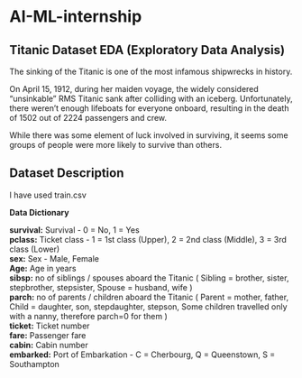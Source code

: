 # AI-ML-internship

## Titanic Dataset EDA (Exploratory Data Analysis)

The sinking of the Titanic is one of the most infamous shipwrecks in history.

On April 15, 1912, during her maiden voyage, the widely considered “unsinkable” RMS Titanic sank after colliding with an iceberg. Unfortunately, there weren’t enough lifeboats for everyone onboard, resulting in the death of 1502 out of 2224 passengers and crew.

While there was some element of luck involved in surviving, it seems some groups of people were more likely to survive than others.

## Dataset Description

I have used train.csv

**Data Dictionary**

**survival:** Survival -	0 = No, 1 = Yes </br>
**pclass:** Ticket class -	1 = 1st class (Upper), 2 = 2nd class (Middle), 3 = 3rd class (Lower)</br>
**sex:** Sex - Male, Female </br>
**Age:** Age in years </br>
**sibsp:**	no of siblings / spouses aboard the Titanic ( Sibling = brother, sister, stepbrother, stepsister, Spouse = husband, wife ) </br>
**parch:** no of parents / children aboard the Titanic ( Parent = mother, father, Child = daughter, son, stepdaughter, stepson, Some children travelled only with a nanny, therefore parch=0 for them ) </br>
**ticket:** Ticket number </br>
**fare:**	Passenger fare </br>
**cabin:** Cabin number </br>
**embarked:**	Port of Embarkation -	C = Cherbourg, Q = Queenstown, S = Southampton
